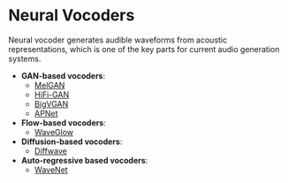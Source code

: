 # Neural Vocoders
Neural vocoder generates audible waveforms from acoustic representations, which is one of the key parts for current audio generation systems.

- **GAN-based vocoders**:
  - [MelGAN](https://arxiv.org/abs/1910.06711)
  - [HiFi-GAN](https://arxiv.org/abs/2010.05646)
  - [BigVGAN](https://arxiv.org/abs/2206.04658)
  - [APNet](https://arxiv.org/abs/2305.07952)
- **Flow-based vocoders**:
  - [WaveGlow](https://arxiv.org/abs/1811.00002)
- **Diffusion-based vocoders**:
  - [Diffwave](docs/diffwave.docx)
- **Auto-regressive based vocoders**:
  - [WaveNet](https://arxiv.org/abs/1609.03499)
